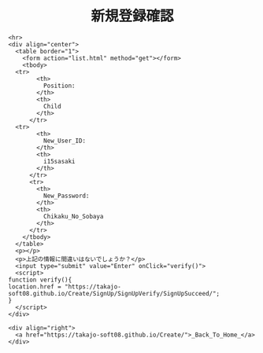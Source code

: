 <html><head>
    <meta http-equiv="content-type" content="text/html; charset=utf-8">
    <title>SignUp (Book Management)</title>
  </head>

  <body>
    <div align="center">
      <h1>新規登録確認</h1>
    </div>
    
    <hr>
    <div align="center">
      <table border="1">
        <form action="list.html" method="get"></form>
        <tbody>
	  <tr>
            <th>
              Position:
            </th>
            <th>
              Child
            </th>
          </tr>
	  <tr>
            <th>
              New_User_ID:
            </th>
            <th>
              i15sasaki
            </th>
          </tr>
          <tr>
            <th>
              New_Password:
            </th>
            <th>
              Chikaku_No_Sobaya
            </th>
          </tr>
        </tbody>
      </table>
      <p></p>
      <p>上記の情報に間違いはないでしょうか？</p>
      <input type="submit" value="Enter" onClick="verify()">
      <script>
	function verify(){
	location.href = "https://takajo-soft08.github.io/Create/SignUp/SignUpVerify/SignUpSucceed/";
	}
      </script>
    </div>
    
    <div align="right">
      <a href="https://takajo-soft08.github.io/Create/">_Back_To_Home_</a>
    </div>

</body></html>
